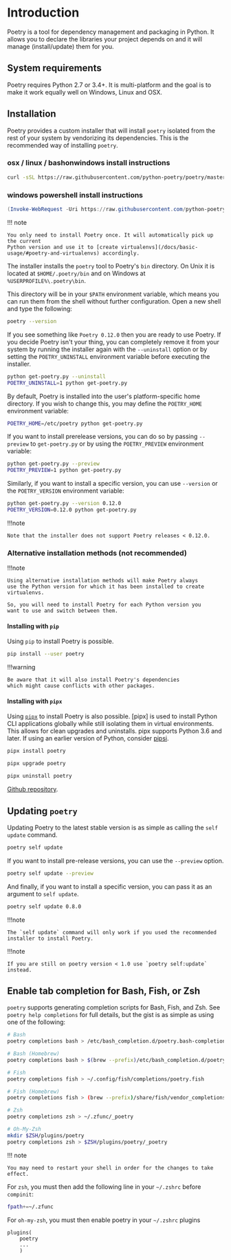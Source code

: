 # Introduction

Poetry is a tool for dependency management and packaging in Python.
It allows you to declare the libraries your project depends on and it will manage (install/update) them for you.


## System requirements

Poetry requires Python 2.7 or 3.4+. It is multi-platform and the goal is to make it work equally well
on Windows, Linux and OSX.


## Installation

Poetry provides a custom installer that will install `poetry` isolated
from the rest of your system by vendorizing its dependencies. This is the
recommended way of installing `poetry`.

### osx / linux / bashonwindows install instructions
```bash
curl -sSL https://raw.githubusercontent.com/python-poetry/poetry/master/get-poetry.py | python
```
### windows powershell install instructions
```powershell
(Invoke-WebRequest -Uri https://raw.githubusercontent.com/python-poetry/poetry/master/get-poetry.py -UseBasicParsing).Content | python
```

!!! note

    You only need to install Poetry once. It will automatically pick up the current
    Python version and use it to [create virtualenvs](/docs/basic-usage/#poetry-and-virtualenvs) accordingly.

The installer installs the `poetry` tool to Poetry's `bin` directory.
On Unix it is located at `$HOME/.poetry/bin` and on Windows at `%USERPROFILE%\.poetry\bin`.

This directory will be in your `$PATH` environment variable,
which means you can run them from the shell without further configuration.
Open a new shell and type the following:

```bash
poetry --version
```

If you see something like `Poetry 0.12.0` then you are ready to use Poetry.
If you decide Poetry isn't your thing, you can completely remove it from your system
by running the installer again with the `--uninstall` option or by setting
the `POETRY_UNINSTALL` environment variable before executing the installer.

```bash
python get-poetry.py --uninstall
POETRY_UNINSTALL=1 python get-poetry.py
```

By default, Poetry is installed into the user's platform-specific home directory. If you wish to change this, you may define the `POETRY_HOME` environment variable:

```bash
POETRY_HOME=/etc/poetry python get-poetry.py
```

If you want to install prerelease versions, you can do so by passing `--preview` to `get-poetry.py`
or by using the `POETRY_PREVIEW` environment variable:

```bash
python get-poetry.py --preview
POETRY_PREVIEW=1 python get-poetry.py
```

Similarly, if you want to install a specific version, you can use `--version` or the `POETRY_VERSION`
environment variable:

```bash
python get-poetry.py --version 0.12.0
POETRY_VERSION=0.12.0 python get-poetry.py
```

!!!note

    Note that the installer does not support Poetry releases < 0.12.0.

### Alternative installation methods (not recommended)

!!!note

    Using alternative installation methods will make Poetry always
    use the Python version for which it has been installed to create
    virtualenvs.

    So, you will need to install Poetry for each Python version you
    want to use and switch between them.

#### Installing with `pip`

Using `pip` to install Poetry is possible.

```bash
pip install --user poetry
```

!!!warning

    Be aware that it will also install Poetry's dependencies
    which might cause conflicts with other packages.

#### Installing with `pipx`

Using [`pipx`](https://github.com/cs01/pipx) to install Poetry is also possible. [pipx] is used to install Python CLI applications globally while still isolating them in virtual environments. This allows for clean upgrades and uninstalls. pipx supports Python 3.6 and later. If using an earlier version of Python, consider [pipsi](https://github.com/mitsuhiko/pipsi).

```bash
pipx install poetry
```

```bash
pipx upgrade poetry
```

```bash
pipx uninstall poetry
```

[Github repository](https://github.com/cs01/pipx).


## Updating `poetry`

Updating Poetry to the latest stable version is as simple as calling the `self update` command.

```bash
poetry self update
```

If you want to install pre-release versions, you can use the `--preview` option.

```bash
poetry self update --preview
```

And finally, if you want to install a specific version, you can pass it as an argument
to `self update`.

```bash
poetry self update 0.8.0
```

!!!note

    The `self update` command will only work if you used the recommended
    installer to install Poetry.

!!!note

    If you are still on poetry version < 1.0 use `poetry self:update` instead.


## Enable tab completion for Bash, Fish, or Zsh

`poetry` supports generating completion scripts for Bash, Fish, and Zsh.
See `poetry help completions` for full details, but the gist is as simple as using one of the following:


```bash
# Bash
poetry completions bash > /etc/bash_completion.d/poetry.bash-completion

# Bash (Homebrew)
poetry completions bash > $(brew --prefix)/etc/bash_completion.d/poetry.bash-completion

# Fish
poetry completions fish > ~/.config/fish/completions/poetry.fish

# Fish (Homebrew)
poetry completions fish > (brew --prefix)/share/fish/vendor_completions.d/poetry.fish

# Zsh
poetry completions zsh > ~/.zfunc/_poetry

# Oh-My-Zsh
mkdir $ZSH/plugins/poetry
poetry completions zsh > $ZSH/plugins/poetry/_poetry

```

!!! note

    You may need to restart your shell in order for the changes to take effect.

For `zsh`, you must then add the following line in your `~/.zshrc` before `compinit`:

```bash
fpath+=~/.zfunc
```

For `oh-my-zsh`, you must then enable poetry in your `~/.zshrc` plugins

```
plugins(
	poetry
	...
	)
```
